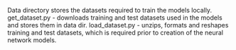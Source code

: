Data directory stores the datasets required to train the models locally.
get_dataset.py - downloads training and test datasets used in the models and stores them in data dir.
load_dataset.py - unzips, formats and reshapes training and test datasets, which is required prior to creation of the neural network models.  
